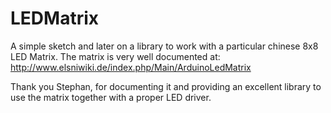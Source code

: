 LEDMatrix
=========

A simple sketch and later on a library to work with a particular chinese 8x8 LED Matrix. 
The matrix is very well documented at:
http://www.elsniwiki.de/index.php/Main/ArduinoLedMatrix

Thank you Stephan, for documenting it and providing an excellent library to use the matrix together with a proper LED driver.
